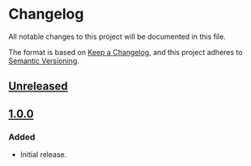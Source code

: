 # Changelog

All notable changes to this project will be documented in this file.

The format is based on [Keep a Changelog](https://keepachangelog.com/en/1.0.0/),
and this project adheres to [Semantic Versioning](https://semver.org/spec/v2.0.0.html).

## [Unreleased]

## [1.0.0]

### Added

- Initial release.

[Unreleased]: git+https://github.com/metamask/snap-watch-only/compare/v1.0.1...HEAD
[1.0.1]: git+https://github.com/metamask/snap-watch-only/compare/v1.0.0...v1.0.1
[1.0.0]: git+https://github.com/metamask/snap-watch-only/releases/tag/v1.0.0
